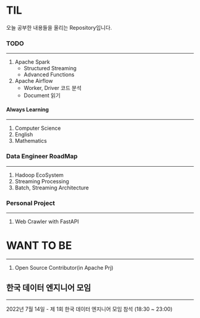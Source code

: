 # TIL

오늘 공부한 내용들을 올리는 Repository입니다.

### TODO
---
1. Apache Spark
    - Structured Streaming
    - Advanced Functions
2. Apache Airflow
    - Worker, Driver 코드 분석
    - Document 읽기

#### Always Learning
---
1. Computer Science
2. English
3. Mathematics

### Data Engineer RoadMap
---

1. Hadoop EcoSystem
2. Streaming Processing
3. Batch, Streaming Architecture

###  Personal Project

---

1. Web Crawler with FastAPI

# WANT TO BE

---
1. Open Source Contributor(in Apache Prj)




## 한국 데이터 엔지니어 모임
---
2022년 7월 14일 - 제 1회 한국 데이터 엔지니어 모임 참석 (18:30 ~ 23:00)

